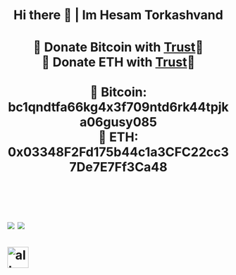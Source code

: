 <h1 align="center">Hi there 👋 | Im Hesam Torkashvand<h1>
	<p align="center">
	<b>🙌 Donate Bitcoin with <a href="https://link.trustwallet.com/send?coin=0&address=bc1qndtfa66kg4x3f709ntd6rk44tpjka06gusy085">Trust</a>🙌</b><br>
	<b>🙌 Donate ETH with <a href="https://link.trustwallet.com/send?coin=60&address=0x03348F2Fd175b44c1a3CFC22cc37De7E7Ff3Ca48">Trust</a>🙌</b><br><br>
	<b>🙌 Bitcoin: bc1qndtfa66kg4x3f709ntd6rk44tpjka06gusy085<br></b>
	<b>🙌 ETH: 0x03348F2Fd175b44c1a3CFC22cc37De7E7Ff3Ca48</b>
	</p>
<br>
	<br>

<a href="https://github.com/HesamTorkashvand" align="center">
<img align="center" src="https://github-readme-stats.vercel.app/api?username=HesamTorkashvand&show_icons=true&count_private=true&include_all_commits=true&theme=dracula" /></a>
<a href="https://github.com/HesamTorkashvand">
<img align="center" src="https://github-readme-stats.vercel.app/api/top-langs/?username=HesamTorkashvand&theme=dracula" />
</a>
<br><br>
<img src="https://user-images.githubusercontent.com/9213496/100453274-f6af9e00-30cf-11eb-9007-d7264c399f8f.png" alt="alt text" width="48" height="48">
